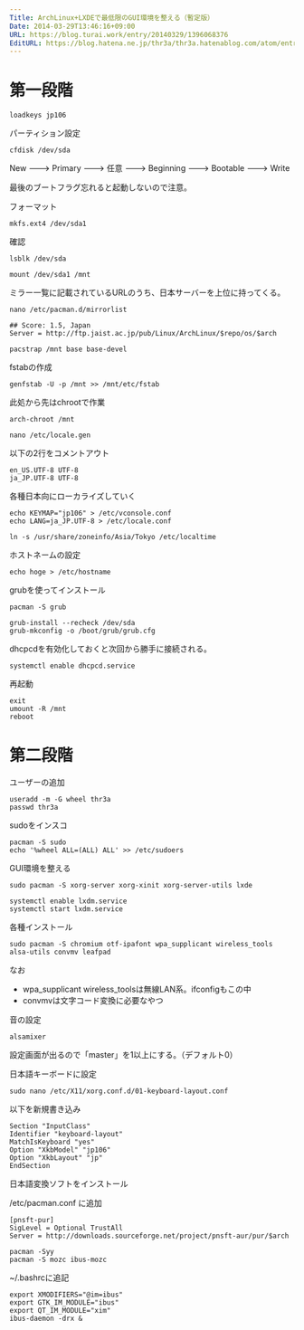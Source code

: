 ```yaml
---
Title: ArchLinux+LXDEで最低限のGUI環境を整える（暫定版）
Date: 2014-03-29T13:46:16+09:00
URL: https://blog.turai.work/entry/20140329/1396068376
EditURL: https://blog.hatena.ne.jp/thr3a/thr3a.hatenablog.com/atom/entry/12921228815720924429
---
```


# 第一段階
```
loadkeys jp106
```
パーティション設定
```
cfdisk /dev/sda
```
New ---> Primary ---> 任意 ---> Beginning ---> Bootable ---> Write

最後のブートフラグ忘れると起動しないので注意。

フォーマット
```
mkfs.ext4 /dev/sda1
```
確認
```
lsblk /dev/sda
```
```
mount /dev/sda1 /mnt
```
ミラー一覧に記載されているURLのうち、日本サーバーを上位に持ってくる。
```
nano /etc/pacman.d/mirrorlist
```
```
## Score: 1.5, Japan
Server = http://ftp.jaist.ac.jp/pub/Linux/ArchLinux/$repo/os/$arch
```
```
pacstrap /mnt base base-devel
```
fstabの作成
```
genfstab -U -p /mnt >> /mnt/etc/fstab
```
此処から先はchrootで作業
```
arch-chroot /mnt
```
```
nano /etc/locale.gen
```
以下の2行をコメントアウト
```
en_US.UTF-8 UTF-8
ja_JP.UTF-8 UTF-8
```
各種日本向にローカライズしていく
```
echo KEYMAP="jp106" > /etc/vconsole.conf
echo LANG=ja_JP.UTF-8 > /etc/locale.conf
```
```
ln -s /usr/share/zoneinfo/Asia/Tokyo /etc/localtime
```
ホストネームの設定
```
echo hoge > /etc/hostname
```
grubを使ってインストール
```
pacman -S grub
```
```
grub-install --recheck /dev/sda
grub-mkconfig -o /boot/grub/grub.cfg
```
dhcpcdを有効化しておくと次回から勝手に接続される。
```
systemctl enable dhcpcd.service
```
再起動
```
exit
umount -R /mnt
reboot
```
# 第二段階
ユーザーの追加
```
useradd -m -G wheel thr3a
passwd thr3a
```
sudoをインスコ
```
pacman -S sudo
echo '%wheel ALL=(ALL) ALL' >> /etc/sudoers
```
GUI環境を整える
```
sudo pacman -S xorg-server xorg-xinit xorg-server-utils lxde
```
```
systemctl enable lxdm.service
systemctl start lxdm.service
```
各種インストール
```
sudo pacman -S chromium otf-ipafont wpa_supplicant wireless_tools alsa-utils convmv leafpad
```
なお

- wpa_supplicant wireless_toolsは無線LAN系。ifconfigもこの中
- convmvは文字コード変換に必要なやつ

音の設定
```
alsamixer
```
設定画面が出るので「master」を1以上にする。（デフォルト0）

日本語キーボードに設定
```
sudo nano /etc/X11/xorg.conf.d/01-keyboard-layout.conf
```
以下を新規書き込み
```
Section "InputClass"
Identifier "keyboard-layout"
MatchIsKeyboard "yes"
Option "XkbModel" "jp106"
Option "XkbLayout" "jp" 
EndSection
```
日本語変換ソフトをインストール

/etc/pacman.conf に追加
```
[pnsft-pur]
SigLevel = Optional TrustAll
Server = http://downloads.sourceforge.net/project/pnsft-aur/pur/$arch
```
```
pacman -Syy
pacman -S mozc ibus-mozc
```
~/.bashrcに追記
```
export XMODIFIERS="@im=ibus"
export GTK_IM_MODULE="ibus"
export QT_IM_MODULE="xim"
ibus-daemon -drx &
```
